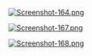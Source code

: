 [![Screenshot-164.png](https://i.postimg.cc/xjcg7MDm/Screenshot-164.png)](https://postimg.cc/K4hn3KYc)

[![Screenshot-167.png](https://i.postimg.cc/5NmTQMrW/Screenshot-167.png)](https://postimg.cc/Mvvdggx9)

[![Screenshot-168.png](https://i.postimg.cc/C557RWnS/Screenshot-168.png)](https://postimg.cc/8f8M3Xb0)
